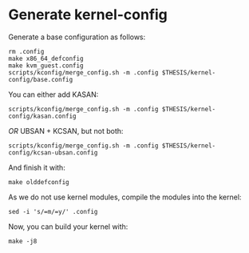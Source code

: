 # Generate kernel-config

Generate a base configuration as follows:

    rm .config
    make x86_64_defconfig
    make kvm_guest.config
    scripts/kconfig/merge_config.sh -m .config $THESIS/kernel-config/base.config

You can either add KASAN:

    scripts/kconfig/merge_config.sh -m .config $THESIS/kernel-config/kasan.config

*OR* UBSAN + KCSAN, but not both:

    scripts/kconfig/merge_config.sh -m .config $THESIS/kernel-config/kcsan-ubsan.config

And finish it with:

    make olddefconfig

As we do not use kernel modules, compile the modules into the kernel:

    sed -i 's/=m/=y/' .config

Now, you can build your kernel with: 

    make -j8
